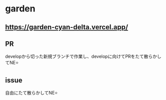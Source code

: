 # garden

## https://garden-cyan-delta.vercel.app/

## PR
developから切った新規ブランチで作業し、developに向けてPRをたて散らかしてNE⭐️

## issue
自由にたて散らかしてNE⭐️
